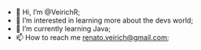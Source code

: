 - 👋 Hi, I’m @VeirichR;
- 👀 I’m interested in learning more about the devs world;
- 🌱 I’m currently learning Java;
- 📫 How to reach me <renato.veirich@gmail.com>;

<!---
VeirichR/VeirichR is a ✨ special ✨ repository because its `README.md` (this file) appears on your GitHub profile.
You can click the Preview link to take a look at your changes.
--->
